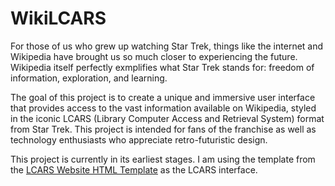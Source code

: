 # WikiLCARS
 
For those of us who grew up watching Star Trek, things like the internet and Wikipedia have brought us so much closer to experiencing the future. Wikipedia itself perfectly exmplifies what Star Trek stands for: freedom of information, exploration, and learning.

The goal of this project is to create a unique and immersive user interface that provides access to the vast information available on Wikipedia, styled in the iconic LCARS (Library Computer Access and Retrieval System) format from Star Trek. This project is intended for fans of the franchise as well as technology enthusiasts who appreciate retro-futuristic design.

This project is currently in its earliest stages. I am using the template from the [LCARS Website HTML Template](www.thelcars.com) as the LCARS interface.
